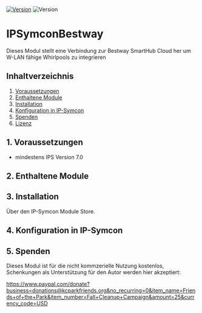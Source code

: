 [![Version](https://img.shields.io/badge/Symcon-PHPModul-red.svg)](https://www.symcon.de/service/dokumentation/entwicklerbereich/sdk-tools/sdk-php/)
![Version](https://img.shields.io/badge/Symcon%20Version-5.2%20%3E-blue.svg)


# IPSymconBestway
   Dieses Modul stellt eine Verbindung zur Bestway SmartHub Cloud her um W-LAN fähige Whirlpools zu integrieren
 
   ## Inhaltverzeichnis
   1. [Voraussetzungen](#1-voraussetzungen)
   2. [Enthaltene Module](#2-enthaltene-module)
   3. [Installation](#3-installation)
   4. [Konfiguration in IP-Symcon](#4-konfiguration-in-ip-symcon)
   5. [Spenden](#5-spenden)
   6. [Lizenz](#6-lizenz)
   
## 1. Voraussetzungen

* mindestens IPS Version 7.0


## 2. Enthaltene Module



## 3. Installation
Über den IP-Symcon Module Store.

## 4. Konfiguration in IP-Symcon


## 5. Spenden

Dieses Modul ist für die nicht kommzerielle Nutzung kostenlos, Schenkungen als Unterstützung für den Autor werden hier akzeptiert:    


https://www.paypal.com/donate?business=donations@kcparkfriends.org&no_recurring=0&item_name=Friends+of+the+Park&item_number=Fall+Cleanup+Campaign&amount=25&currency_code=USD

